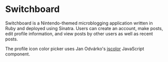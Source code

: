 # Switchboard

Switchboard is a Nintendo-themed microblogging application written in Ruby and deployed using Sinatra.
Users can create an account, make posts, edit profile information, and view posts by other users as well as recent posts.

The profile icon color picker uses Jan Odvárko's <a href="http://jscolor.com/">jscolor</a> JavaScript component.
